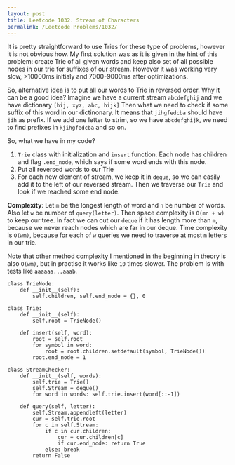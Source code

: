 ```yaml
---
layout: post
title: Leetcode 1032. Stream of Characters
permalink: /Leetcode Problems/1032/
---
```


It is pretty straightforward to use Tries for these type of problems, however it is not obvious how. My first solution was as it is given in the hint of this problem: create Trie of all given words and keep also set of all possible nodes in our trie for suffixes of our stream. However it was working very slow, >10000ms initialy and 7000-9000ms after optimizations. 

So, alternative idea is to put all our words to Trie in reversed order. Why it can be a good idea? Imagine we have a current stream `abcdefghij` and we have dictionary `[hij, xyz, abc, hijk]` Then what we need to check if some suffix of this word in our dictinonary. It means that `jihgfedcba` should have `jih` as prefix. If we add one letter to strim, so we have `abcdefghijk`, we need to find prefixes in `kjihgfedcba` and so on.

So, what we have in my code?

1. `Trie` class with initialization and `insert` function. Each node has children and flag `.end_node`, which says if some word ends with this node.
2. Put all reversed words to our Trie
3. For each new element of stream, we keep it in `deque`, so we can easily add it to the left of our reversed stream. Then we traverse our `Trie` and look if we reached some end node.

**Complexity**: Let `m` be the longest length of word and `n` be number of words. Also let `w` be number of `query(letter)`. Then space complexity is `O(mn + w)` to keep our tree. In fact we can cut our `deque` if it has length more than `m`, because we never reach nodes which are far in our deque. Time complexity is `O(wm)`, because for each of `w` queries we need to  traverse at most `m` letters in our trie.

Note that other method complexity I mentioned in the beginning in theory is also `O(wm)`, but in practise it works like `10` times slower. The problem is with tests like `aaaaaa...aaab`.


```
class TrieNode:
    def __init__(self):
        self.children, self.end_node = {}, 0
         
class Trie:
    def __init__(self):
        self.root = TrieNode()

    def insert(self, word):
        root = self.root
        for symbol in word:
            root = root.children.setdefault(symbol, TrieNode())
        root.end_node = 1

class StreamChecker:
    def __init__(self, words):
        self.trie = Trie()
        self.Stream = deque()
        for word in words: self.trie.insert(word[::-1])
         
    def query(self, letter):
        self.Stream.appendleft(letter)
        cur = self.trie.root
        for c in self.Stream:
            if c in cur.children:
                cur = cur.children[c]
                if cur.end_node: return True
            else: break
        return False
```